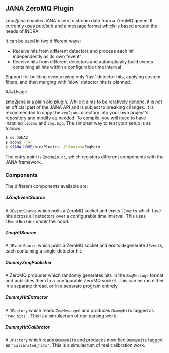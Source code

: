 
## JANA ZeroMQ Plugin

zmq2jana enables JANA users to stream data from a ZeroMQ queue. It currently uses pub/sub and a message format which is 
based around the needs of INDRA.

It can be used in two different ways:
* Receive hits from different detectors and process each hit independently as its own "event"
* Receive hits from different detectors and automatically build events containing all hits within a configurable time 
interval

Support for building events using only 'fast' detector hits, applying custom filters, and then merging with 'slow'
detector hits is planned.


###Usage

zmq2jana is a plain old plugin. While it aims to be relatively generic, it is _not_ an official part of the JANA
API and is subject to breaking changes. It is recommended to copy the `zmq2jana` directory into your own project's 
repository and modify as needed. To compile, you will need to have installed `libzmq` and `zmq.hpp`. The simplest 
way to test your setup is as follows:

```bash
$ cd JANA2
$ scons -j4
$ $JANA_HOME/bin/Plugins -Pplugins=ZmqMain
```

The entry point is `ZmqMain.cc`, which registers different components with the JANA framework.

### Components

The different components available are:


##### JZmqEventSource
A `JEventSource` which polls a ZeroMQ socket and emits `JEvent`s which fuse hits across all detectors over a 
configurable time interval. This uses `JEventBuilder` under the hood.

##### ZmqHitSource
A `JEventSource` which polls a ZeroMQ socket and emits degenerate `JEvent`s, each containing a single detector hit.

##### DummyZmqPublisher
A ZeroMQ producer which randomly generates hits in the `ZmqMessage` format and publishes them to a configurable
ZeroMQ socket. This can be run either in a separate thread, or in a separate program entirely.

##### DummyHitExtractor
A `JFactory` which reads `ZmqMessage`s and produces `DummyHit`s tagged as `'raw_hits'`. This is a simulacrum of 
real parsing work.

##### DummyHitCalibrator
A `JFactory` which reads `DummyHit`s and produces modified `DummyHits` tagged as `'calibrated_hits'`. This is a 
simulacrum of real calibration work.



